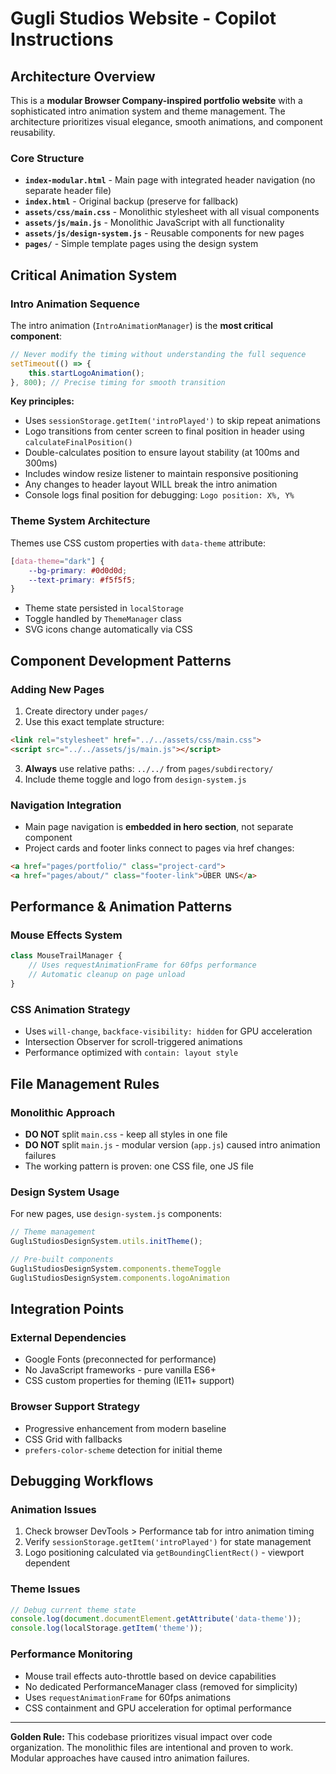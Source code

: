# Gugli Studios Website - Copilot Instructions

## Architecture Overview

This is a **modular Browser Company-inspired portfolio website** with a sophisticated intro animation system and theme management. The architecture prioritizes visual elegance, smooth animations, and component reusability.

### Core Structure
- **`index-modular.html`** - Main page with integrated header navigation (no separate header file)
- **`index.html`** - Original backup (preserve for fallback)
- **`assets/css/main.css`** - Monolithic stylesheet with all visual components
- **`assets/js/main.js`** - Monolithic JavaScript with all functionality
- **`assets/js/design-system.js`** - Reusable components for new pages
- **`pages/`** - Simple template pages using the design system

## Critical Animation System

### Intro Animation Sequence
The intro animation (`IntroAnimationManager`) is the **most critical component**:
```javascript
// Never modify the timing without understanding the full sequence
setTimeout(() => {
    this.startLogoAnimation();
}, 800); // Precise timing for smooth transition
```

**Key principles:**
- Uses `sessionStorage.getItem('introPlayed')` to skip repeat animations
- Logo transitions from center screen to final position in header using `calculateFinalPosition()`
- Double-calculates position to ensure layout stability (at 100ms and 300ms)
- Includes window resize listener to maintain responsive positioning
- Any changes to header layout WILL break the intro animation
- Console logs final position for debugging: `Logo position: X%, Y%`

### Theme System Architecture
Themes use CSS custom properties with `data-theme` attribute:
```css
[data-theme="dark"] {
    --bg-primary: #0d0d0d;
    --text-primary: #f5f5f5;
}
```
- Theme state persisted in `localStorage`
- Toggle handled by `ThemeManager` class
- SVG icons change automatically via CSS

## Component Development Patterns

### Adding New Pages
1. Create directory under `pages/` 
2. Use this exact template structure:
```html
<link rel="stylesheet" href="../../assets/css/main.css">
<script src="../../assets/js/main.js"></script>
```
3. **Always** use relative paths: `../../` from `pages/subdirectory/`
4. Include theme toggle and logo from `design-system.js`

### Navigation Integration
- Main page navigation is **embedded in hero section**, not separate component
- Project cards and footer links connect to pages via href changes:
```html
<a href="pages/portfolio/" class="project-card">
<a href="pages/about/" class="footer-link">ÜBER UNS</a>
```

## Performance & Animation Patterns

### Mouse Effects System
```javascript
class MouseTrailManager {
    // Uses requestAnimationFrame for 60fps performance
    // Automatic cleanup on page unload
}
```

### CSS Animation Strategy
- Uses `will-change`, `backface-visibility: hidden` for GPU acceleration
- Intersection Observer for scroll-triggered animations
- Performance optimized with `contain: layout style`

## File Management Rules

### Monolithic Approach
- **DO NOT** split `main.css` - keep all styles in one file
- **DO NOT** split `main.js` - modular version (`app.js`) caused intro animation failures
- The working pattern is proven: one CSS file, one JS file

### Design System Usage
For new pages, use `design-system.js` components:
```javascript
// Theme management
GuglıStudiosDesignSystem.utils.initTheme();

// Pre-built components
GuglıStudiosDesignSystem.components.themeToggle
GuglıStudiosDesignSystem.components.logoAnimation
```

## Integration Points

### External Dependencies
- Google Fonts (preconnected for performance)
- No JavaScript frameworks - pure vanilla ES6+
- CSS custom properties for theming (IE11+ support)

### Browser Support Strategy
- Progressive enhancement from modern baseline
- CSS Grid with fallbacks
- `prefers-color-scheme` detection for initial theme

## Debugging Workflows

### Animation Issues
1. Check browser DevTools > Performance tab for intro animation timing
2. Verify `sessionStorage.getItem('introPlayed')` for state management
3. Logo positioning calculated via `getBoundingClientRect()` - viewport dependent

### Theme Issues
```javascript
// Debug current theme state
console.log(document.documentElement.getAttribute('data-theme'));
console.log(localStorage.getItem('theme'));
```

### Performance Monitoring
- Mouse trail effects auto-throttle based on device capabilities
- No dedicated PerformanceManager class (removed for simplicity)
- Uses `requestAnimationFrame` for 60fps animations
- CSS containment and GPU acceleration for optimal performance

---

**Golden Rule:** This codebase prioritizes visual impact over code organization. The monolithic files are intentional and proven to work. Modular approaches have caused intro animation failures.
